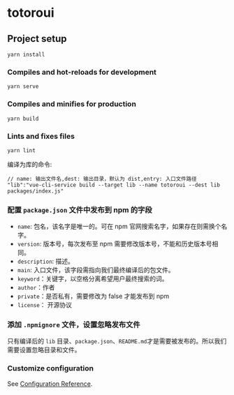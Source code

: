 # totoroui

## Project setup

```
yarn install
```

### Compiles and hot-reloads for development

```
yarn serve
```

### Compiles and minifies for production

```
yarn build
```

### Lints and fixes files

```
yarn lint
```

编译为库的命令:

```
// name: 输出文件名,dest: 输出目录，默认为 dist,entry: 入口文件路径
"lib":"vue-cli-service build --target lib --name totoroui --dest lib packages/index.js"
```

### 配置 `package.json` 文件中发布到 npm 的字段

- `name`: 包名，该名字是唯一的。可在 npm 官网搜索名字，如果存在则需换个名字。
- `version`: 版本号，每次发布至 npm 需要修改版本号，不能和历史版本号相同。
- `description`: 描述。
- `main`: 入口文件，该字段需指向我们最终编译后的包文件。
- `keyword`：关键字，以空格分离希望用户最终搜索的词。
- `author`：作者
- `private`：是否私有，需要修改为 false 才能发布到 npm
- `license`： 开源协议

### 添加 `.npmignore` 文件，设置忽略发布文件

只有编译后的 `lib` 目录、`package.json`、`README.md`才是需要被发布的。所以我们需要设置忽略目录和文件。

### Customize configuration

See [Configuration Reference](https://cli.vuejs.org/config/).
